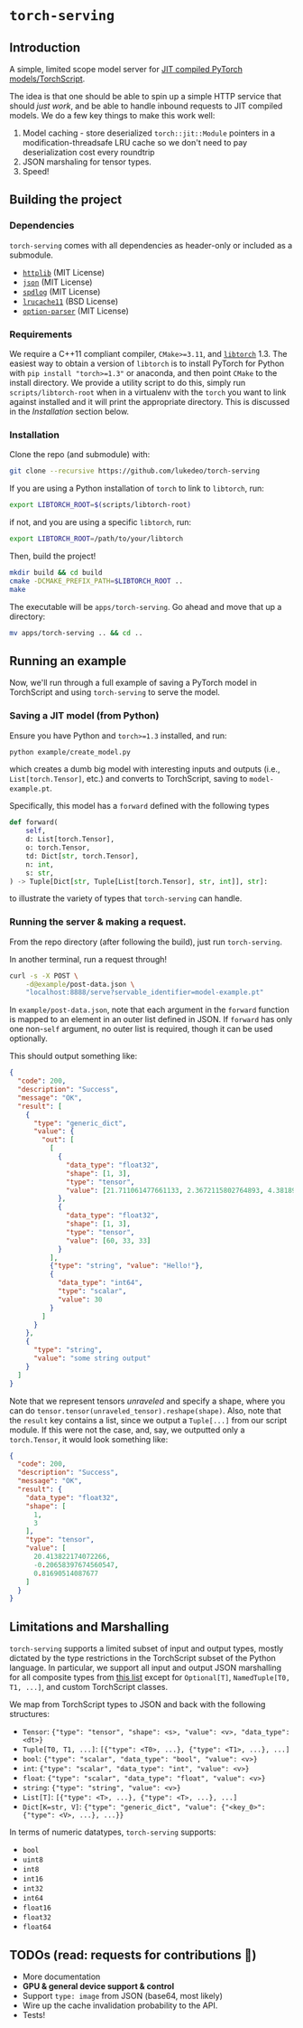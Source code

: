 # `torch-serving`

## Introduction

A simple, limited scope model server for [JIT compiled PyTorch models/TorchScript](https://pytorch.org/docs/stable/jit.html).

The idea is that one should be able to spin up a simple HTTP service that should *just work*, and be able to handle inbound requests to JIT compiled models. We do a few key things to make this work well:

1. Model caching - store deserialized `torch::jit::Module` pointers in a modification-threadsafe LRU cache so we don't need to pay deserialization cost every roundtrip
2. JSON marshaling for tensor types.
3. Speed!

## Building the project

### Dependencies

`torch-serving` comes with all dependencies as header-only or included as a submodule. 

* [`httplib`](https://github.com/yhirose/cpp-httplib) (MIT License)
* [`json`](https://github.com/nlohmann/json) (MIT License)
* [`spdlog`](https://github.com/gabime/spdlog) (MIT License)
* [`lrucache11`](https://github.com/mohaps/lrucache11) (BSD License)
* [`option-parser`](https://github.com/lukedeo/option-parser) (MIT License)

### Requirements

We require a C++11 compliant compiler, `CMake>=3.11`, and [`libtorch`](https://pytorch.org/cppdocs/installing.html) 1.3. The easiest way to obtain a version of `libtorch` is to install PyTorch for Python with `pip install "torch>=1.3"` or anaconda, and then point `CMake` to the install directory. We provide a utility script to do this, simply run `scripts/libtorch-root` when in a virtualenv with the `torch` you want to link against installed and it will print the appropriate directory. This is discussed in the _Installation_ section below.


### Installation

Clone the repo (and submodule) with:

```bash
git clone --recursive https://github.com/lukedeo/torch-serving
```

If you are using a Python installation of `torch` to link to `libtorch`, run: 
```bash
export LIBTORCH_ROOT=$(scripts/libtorch-root)
```

if not, and you are using a specific `libtorch`, run:

```bash
export LIBTORCH_ROOT=/path/to/your/libtorch
```

Then, build the project!

```bash
mkdir build && cd build
cmake -DCMAKE_PREFIX_PATH=$LIBTORCH_ROOT ..
make
```

The executable will be `apps/torch-serving`. Go ahead and move that up a directory:

```bash
mv apps/torch-serving .. && cd ..
```

## Running an example

Now, we'll run through a full example of saving a PyTorch model in TorchScript and using `torch-serving` to serve the model.

### Saving a JIT model (from Python)

Ensure you have Python and `torch>=1.3` installed, and run:


```bash
python example/create_model.py
```

which creates a dumb big model with interesting inputs and outputs (i.e., `List[torch.Tensor]`, etc.) and converts to TorchScript, saving to `model-example.pt`.

Specifically, this model has a `forward` defined with the following types

```python
def forward(
    self,
    d: List[torch.Tensor],
    o: torch.Tensor,
    td: Dict[str, torch.Tensor],
    n: int,
    s: str,
) -> Tuple[Dict[str, Tuple[List[torch.Tensor], str, int]], str]:
``` 

to illustrate the variety of types that `torch-serving` can handle.


### Running the server & making a request.

From the repo directory (after following the build), just run `torch-serving`.

In another terminal, run a request through!

```bash
curl -s -X POST \
    -d@example/post-data.json \
    "localhost:8888/serve?servable_identifier=model-example.pt"
```

In `example/post-data.json`, note that each argument in the `forward` function is mapped to an element in an outer list defined in JSON. If `forward` has only one non-`self` argument, no outer list is required, though it can be used optionally. 


This should output something like:


```json
{
  "code": 200,
  "description": "Success",
  "message": "OK",
  "result": [
    {
      "type": "generic_dict",
      "value": {
        "out": [
          [
            {
              "data_type": "float32",
              "shape": [1, 3],
              "type": "tensor",
              "value": [21.711061477661133, 2.3672115802764893, 4.381892204284668]
            },
            {
              "data_type": "float32",
              "shape": [1, 3],
              "type": "tensor",
              "value": [60, 33, 33]
            }
          ],
          {"type": "string", "value": "Hello!"},
          {
            "data_type": "int64",
            "type": "scalar",
            "value": 30
          }
        ]
      }
    },
    {
      "type": "string",
      "value": "some string output"
    }
  ]
}
```

Note that we represent tensors *unraveled* and specify a shape, where you can do `tensor.tensor(unraveled_tensor).reshape(shape)`. Also, note that the `result` key contains a list, since we output a `Tuple[...]` from our script module. If this were not the case, and, say, we outputted only a `torch.Tensor`, it would look something like:

```json
{
  "code": 200,
  "description": "Success",
  "message": "OK",
  "result": {
    "data_type": "float32",
    "shape": [
      1,
      3
    ],
    "type": "tensor",
    "value": [
      20.413822174072266,
      -0.20658397674560547,
      0.81690514087677
    ]
  }
}
``` 

## Limitations and Marshalling

`torch-serving` supports a limited subset of input and output types, mostly dictated by the type restrictions in the TorchScript subset of the Python language. In particular, we support all input and output JSON marshalling for all composite types from [this list](https://pytorch.org/docs/stable/jit.html#supported-type) except for `Optional[T]`, `NamedTuple[T0, T1, ...]`, and custom TorchScript classes.

We map from TorchScript types to JSON and back with the following structures:

* `Tensor`: `{"type": "tensor", "shape": <s>, "value": <v>, "data_type": <dt>}`
* `Tuple[T0, T1, ...]`: `[{"type": <T0>, ...}, {"type": <T1>, ...}, ...]`
* `bool`: `{"type": "scalar", "data_type": "bool", "value": <v>}`
* `int`: `{"type": "scalar", "data_type": "int", "value": <v>}`
* `float`: `{"type": "scalar", "data_type": "float", "value": <v>}`
* `string`: `{"type": "string", "value": <v>}`
* `List[T]`: `[{"type": <T>, ...}, {"type": <T>, ...}, ...]`
* `Dict[K=str, V]`: `{"type": "generic_dict", "value": {"<key_0>": {"type": <V>, ...}, ...}}`


In terms of numeric datatypes, `torch-serving` supports:

* `bool`
* `uint8`
* `int8`
* `int16`
* `int32`
* `int64`
* `float16`
* `float32`
* `float64`


## TODOs (read: requests for contributions 🚀)

* More documentation
* __GPU & general device support & control__
* Support `type: image` from JSON (base64, most likely)
* Wire up the cache invalidation probability to the API.
* Tests!
